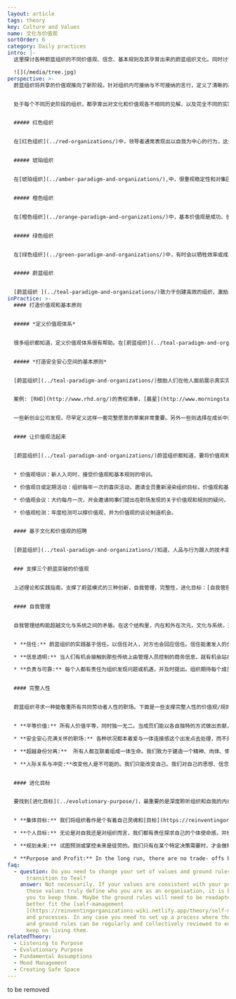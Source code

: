 ```yaml
---
layout: article
tags: theory
key: Culture and Values
name: 文化与价值观
sortOrder: 6
category: Daily practices
intro: |-
  这里探讨各种蔚蓝组织的不同价值观、信念、基本规则及其孕育出来的蔚蓝组织文化。同时讨论将这些文化和价值观根植渗透生根开花的实践方法。

  ![](/media/tree.jpg)
perspective: >-
  蔚蓝组织将共享的价值观推向了新阶段。针对组织内可接纳与不可接纳的言行，定义了清晰的基本规则或共识信念。多数蔚蓝组织都在招聘流程上投入大量时间，向应聘者传达组织的价值观，让他们有机会判断这些内容是否适配于自己理想中的未来图景。蔚蓝组织会频繁的审查和质疑公司的文化和价值观，以确保这些内容真正鲜活在组织成员的生活中。常见的鲜活的蔚蓝价值观包括：信任、透明、集体智慧、完整人性和主权。


  处于每个不同历史阶段的组织，都孕育出对文化和价值观各不相同的见解，以及完全不同的实践流程：


  ##### 红色组织


  在[红色组织](../red-organizations/)中，领导者通常表现出以自我为中心的行为，这些行为被他们对权力和控制的个人需求驱动着。他们常常很冲动、想方设法发挥自己的支配地位。这创造了一种恐惧、控制、甘冒风险和顺从的文化。团队的紧密关系通常是靠这些要素来维持。


  ##### 琥珀组织


  在[琥珀组织](../amber-paradigm-and-organizations/),中，很重视稳定性和对集团规范的尊重。琥珀的领袖寻求秩序、稳定和可预测性。人们对变化持怀疑态度。通过结构化和官僚机构来维持控制。这些都培育一种从众文化。最重要的是做正确的事，并符合组织规范。重点考虑一个人是否有正确的外表、行为和思想。社会稳定的代价是人人都戴上伪装面具。人们可能会远离自己独特的本性、个人欲望、需求和感受，不得不包装并培育一个社会可以接受的自我形象。这种世界观的阴暗面是，工人们通常被视为懒惰、不诚实、需要指导。为确保工作得到妥善开展，管理和监督被认为是理所当然。


  ##### 橙色组织


  在[橙色组织](../orange-paradigm-and-organizations/)中，基本价值观是成功、创新、有用、竞争/胜利、利润和认可。这是拜金的唯物主义世界观，理性受到高度重视。只有物质层面看得见摸得着的事物才是真的。组织的隐喻是一台“机器”。认为文化可以变得高度专业化、理性化，有时甚至不需要灵魂。只要有助于提高绩效，就欢迎变革。为了加快创新和变革，重视并鼓励跨组织合作。重视战略管理，注重成果而不是实现过程。个人能力、成果和成就受到重视和激励。职位提升是基于实际功绩而不是社会阶级或地位。


  ##### 绿色组织


  在[绿色组织](../green-paradigm-and-organizations/)中，有时会以牺牲效率或成果为代价换取和谐的关系。组织的共同价值观是社区、沟通、协作、共识、和谐、宽容、正直、尊重、开放和平等。重视在授权基础上创造伟大的职场文化，以提高员工的积极性。虽然绿色组织通常建立在传统的等级模型和结构之上，但这种文化并不喜欢权力和等级制度。采用参与式和服务式领导方法，其价值在于促进自下而上的协作过程，发展共同的价值观，以及一种让人们感到受到重视和有权作出贡献的文化。橙色模式的主流比喻是“家庭”。橙色组织经常把自己的价值观作为一种口头上的营销宣传但没有渗透，绿色组织则真正的拥抱了价值观并以此为生活指南。


  ##### 蔚蓝组织


  [蔚蓝组织 ](../teal-paradigm-and-organizations/)致力于创建高效的组织，激励人们在工作中做一个或成长为一个完整的人。蔚蓝组织的文化，不是根据创立者和领导者的个人假设、规范和关切来塑造，而是根据组织的特定背景和[目标](https://reinventingorganizations-wiki.netlify.app/theory/evolutionary-purpose/)而自然呈现出来。对蔚蓝组织的隐喻是“有生命的系统”。因此，组织应该具有自己的、可以随着时间推移而发展的自主身份和文化。文化和价值观跟结构与过程有机的结合在了一起。
inPractice: >-
  #### 打造价值观和基本原则


  ##### *定义价值观体系*


  很多组织都知道，定义价值观体系很有帮助。在[蔚蓝组织](../teal-paradigm-and-organizations/) 中，这些价值观和[目标](../evolutionary-purpose/)成为组织文化的根本核心，影响着组织的多数行为和流程。这些价值观一般源于缔造者的愿景，通常会通过集体智慧来定义。价值观及其相关的基本规则并不是僵化固定的，这些都很开放，会被持续的讨论和改善，以保障这些内容一直能真实的反应该组织内人们的生活与信念。有些组织还定义了一套简洁的纲领，主要是关于人性的努力与行为的共识信念或假设。


  ##### *打造安全安心空间的基本原则*


  [蔚蓝组织](../teal-paradigm-and-organizations/)鼓励人们在他人面前展示真实完整的自我（不伪装），其前提就是让人们感觉到这样做很安全。必要时定义一套已经被翻译成清晰基本规则的价值观，会对此有帮助。


  案例: [RHD](http://www.rhd.org/)的责权清单，[晨星](http://www.morningstarco.com/)的同事守则，[法维](http://www.favi.com/)的词条，或[霍尔](https://www.holacracy.org/)的的宪法。这些文档提供了一个打造安全高效职场的愿景。这些内容为同事们提供用来探讨健康人际关系的方言语境，并且在可接纳与不可接纳行为之间划出分水岭。


  一些新创业公司发现，尽早定义这样一套完整愿景的草案非常重要。另外一些则选择在成长中逐步完善这类愿景。这些组织都注意到这些愿景需要成员集体参与制定，这样才能完全属于全体成员。


  #### 让价值观活起来


  [蔚蓝组织](../teal-paradigm-and-organizations/)蔚蓝组织都知道，要将价值观和基本规则融入生活，并不是靠墙上的标语就能完成的。他们都投入大量时间和能量进行培训，并将所有人卷入一个持续不断重新浸染这些内容的进程中。下面是保持价值观鲜活的一些案例：


  * 价值观培训：新人入司时，接受价值观和基本规则的培训。 

  * 价值观日或定期活动：组织每年一次的喜庆活动，邀请全员重新浸染组织目标，价值观和基本规则。

  * 价值观会议：大约每月一次，开会邀请同事们提出在职场发现的关于价值观和规则的疑问，以及解决方案建议。在全局反思会中也可以议论价值观话题。

  * 价值观检测：年度检测可以撑价值观，并为价值观的谈论制造机会。


  #### 基于文化和价值观的招聘


  [蔚蓝组织](../teal-paradigm-and-organizations/)知道，人品与行为跟人的技术能力同样重要。于是他们投入可观能量寻找那些适配组织文化与价值观的人选。通过谨慎的面试来保证新人选能在这个环境中茁壮成长。这是个双向的寻觅与发现过程，目的是确认组织和个人是否注定能同舟共济。


  ### 支撑三个蔚蓝突破的价值观


  上述理论和实践指南，支撑了蔚蓝模式的三种创新，自我管理，完整性，进化目标：[自我管理](../self-management/), [完整人性](../wholeness/) ，[进化目标](../evolutionary-purpose/) 。


  #### 自我管理


  自我管理结构能超越文化与系统之间的矛盾。在这个结构里，内在和外在次元，文化与系统，开始联手运作而不是背道而驰。下面是一些能支撑自我管理结构的不同类型价值观/理论的案例：


  * **信任:** 蔚蓝组织的实践基于信任。以信任对人，对方也会回应信任。信任能激发人的负全责精神。也能降低对金字塔控制体系的依赖，催化[自我管理](../self-management/) 。 

  * **信息透明:** 当人们有机会接触到那些传统上由管理人员控制的商务信息，就有机会站在整体利益最大化角度自觉行动并决策。透明和信息开放能让全员有机会拥有集体智慧。敏感信息也被公开共享，因为组织信任每个人都足够成熟，能恰当的处理那些疑难信息。

  * **负责与可靠:** 每个人都有责任为组织发现问题或机遇，并及时提出。组织期待每个成员通过坦诚 [反馈](../feedback-and-performance-management/) 和以敬重为前提的对峙，打造能毫无疑问的互相依赖对方 [承诺](../commitment-working-hours-and-flexibility/) 的信任关系。


  #### 完整人性


  蔚蓝组织寻求一种能敬重所有共同劳动者人性的职场。下面是一些支撑完整人性的价值观/规则案例：


  * **平等价值:** 所有人价值平等，同时独一无二。当成员们能以各自独特的方式做出贡献，并因其独到之处而得到感谢，社区会得到最丰盛的利益。

  * **安全安心充满关怀的职场:** 各种状况都本着爱与一体连接感这个出发点去处理，而不是源于恐惧和分离。创造一个每人都能主权运作的环境至关重要。

  * **超越身份分离:**  所有人都互联着组成一体生命。我们致力于建造一个精神、肉体、情感和灵性侧面都能得到尊重和珍视的职场。

  * **人际关系与冲突:**改变他人是不可能的。我们只能改变自己。我们对自己的思想、信念、言辞和行为拥有主权及责任。我们不传谣。我们不背后议论别人。出问题时我们不埋怨他人推卸责任。


  #### 进化目标


  要找到[进化目标](../evolutionary-purpose/)，最重要的是深度聆听组织和自我的内在需求。下面是一些支撑进化目标的价值观/规则案例：


  * **集体目标:** 我们将组织看作是个有着自己灵魂和[目标](https://reinventingorganizations-wiki.netlify.app/theory/listening-to-purpose/)的生物。我们试图聆听组织想去何方，而不是企图将某个方向强加给组织。

  * **个人目标:** 无论是对自我还是对组织而言，我们都有责任探求自己的个体使命感，并衡量这个使命是否与组织目标共鸣。我们尽最大努力尝试将自己的真心（灵魂使命感）而不是虚荣和自大的需求融入岗位角色。

  * **规划未来:** 试图预测或掌控未来是徒劳的。我们只有在某个特定决策需要时，才会做短期的未来预测。如果我们能不再试图控制，而代之以对大道进行单纯的感受与回应，所有一切都会自然而然的呈现出无法想象的美妙成果。无为而治，道法自然。

  * **Purpose and Profit:** In the long run, there are no trade- offs between purpose and profits. If we focus on purpose, profits will follow.
faq:
  - question: Do you need to change your set of values and ground rules when you
      transition to Teal?
    answer: Not necessarily. If your values are consistent with your purpose and if
      those values truly define who you are as an organisation, it is better for
      you to keep them. Maybe the ground rules will need to be readapted to
      better fit the [self-management
      ](https://reinventingorganizations-wiki.netlify.app/theory/self-management/)structure
      and processes. In any case you need to set up a process where those values
      and ground rules can be regularly and collectively reviewed to ensure you
      keep on living them.
relatedTheory:
  - Listening to Purpose
  - Evolutionary Purpose
  - Fundamental Assumptions
  - Mood Management
  - Creating Safe Space
---
```

to be removed